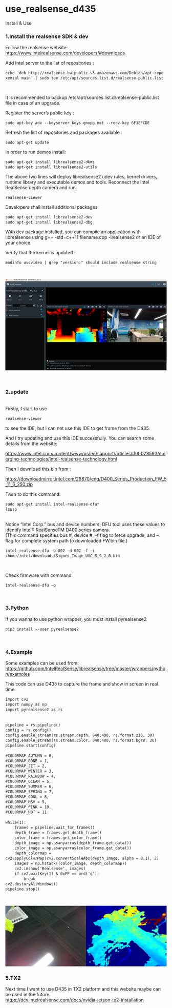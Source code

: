 # use_realsense_d435
Install &amp; Use

### 1.Install the realsense SDK & dev<br>
Follow the realsense website: https://www.intelrealsense.com/developers/#downloads<br>

Add Intel server to the list of repositories : <br>
```
echo 'deb http://realsense-hw-public.s3.amazonaws.com/Debian/apt-repo xenial main' | sudo tee /etc/apt/sources.list.d/realsense-public.list
```
<br>

It is recommended to backup /etc/apt/sources.list.d/realsense-public.list file in case of an upgrade.
<br>

Register the server’s public key :
<br>

```
sudo apt-key adv --keyserver keys.gnupg.net --recv-key 6F3EFCDE
```

Refresh the list of repositories and packages available :
<br>

```
sudo apt-get update
```

In order to run demos install:
<br>

```
sudo apt-get install librealsense2-dkms
sudo apt-get install librealsense2-utils
```

The above two lines will deploy librealsense2 udev rules, kernel drivers, runtime library and executable demos and tools. Reconnect the Intel RealSense depth camera and run:
<br>

```
realsense-viewer
```

Developers shall install additional packages:
<br>

```
sudo apt-get install librealsense2-dev
sudo apt-get install librealsense2-dbg
```

With dev package installed, you can compile an application with librealsense using g++ -std=c++11 filename.cpp -lrealsense2 or an IDE of your choice.
<br>

Verify that the kernel is updated :
<br>

```
modinfo uvcvideo | grep "version:" should include realsense string
```
<br>

![image](https://github.com/zhucheng725/use_realsense_d435/blob/master/2019-06-20%2010-26-23%E5%B1%8F%E5%B9%95%E6%88%AA%E5%9B%BE.png)

<br>

### 2.update
<br>
Firstly, I start to use 
<br>

```
realsense-viewer
```

to see the IDE, but I can not use this IDE to get frame from the D435.
<br>

And I try updating and use this IDE successfully. You can search some details from the website:
<br>

https://www.intel.com/content/www/us/en/support/articles/000028593/emerging-technologies/intel-realsense-technology.html

Then I download this bin from :
<br>

https://downloadmirror.intel.com/28870/eng/D400_Series_Production_FW_5_11_6_250.zip
<br>

Then to do this command:
```
sudo apt-get install intel-realsense-dfu*
lsusb
```
<br>
Notice “Intel Corp.” bus and device numbers; DFU tool uses these values to identify Intel® RealSenseTM D400 series camera.<br>
(This command specifies bus #, device #, -f flag to force upgrade, and –i flag for complete system path to downloaded FW.bin file.)<br>

```
intel-realsense-dfu –b 002 –d 002 –f –i /home/intel/downloads/Signed_Image_UVC_5_9_2_0.bin
```
<br>

Check firmware with command:
<br>
```
intel-realsense-dfu –p 
```
<br>

### 3.Python<br>
If you wanna to use python wrapper, you must install pyrealsense2
<br>

```
pip3 install --user pyrealsense2
```
<br>

### 4.Example<br>
Some examples can be used from:
<br>
https://github.com/IntelRealSense/librealsense/tree/master/wrappers/python/examples

This code can use D435 to capture the frame and show in screen in real time.
<br>
```
import cv2
import numpy as np
import pyrealsense2 as rs


pipeline = rs.pipeline()
config = rs.config()
config.enable_stream(rs.stream.depth, 640,480, rs.format.z16, 30)
config.enable_stream(rs.stream.color, 640,480, rs.format.bgr8, 30)
pipeline.start(config)

#COLORMAP_AUTUMN = 0,
#COLORMAP_BONE = 1,
#COLORMAP_JET = 2,
#COLORMAP_WINTER = 3,
#COLORMAP_RAINBOW = 4,
#COLORMAP_OCEAN = 5,
#COLORMAP_SUMMER = 6,
#COLORMAP_SPRING = 7,
#COLORMAP_COOL = 8,
#COLORMAP_HSV = 9,
#COLORMAP_PINK = 10,
#COLORMAP_HOT = 11

while(1):
    frames = pipeline.wait_for_frames()
    depth_frame = frames.get_depth_frame()
    color_frame = frames.get_color_frame()
    depth_image = np.asanyarray(depth_frame.get_data())
    color_image = np.asanyarray(color_frame.get_data())
    depth_colormap = cv2.applyColorMap(cv2.convertScaleAbs(depth_image, alpha = 0.1), 2)
    images = np.hstack((color_image, depth_colormap))
    cv2.imshow('Realsense', images)
    if cv2.waitKey(1) & 0xFF == ord('q'):
        break
cv2.destoryAllWindows()
pipeline.stop()
```
<br>

![image](https://github.com/zhucheng725/use_realsense_d435/blob/master/test.jpg)
<br>

### 5.TX2<br>
Next time I want to use D435 in TX2 platform and this website maybe can be used in the future.
<br>
https://dev.intelrealsense.com/docs/nvidia-jetson-tx2-installation
